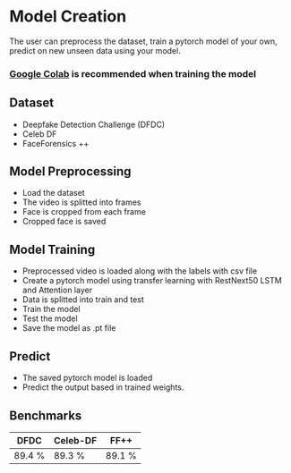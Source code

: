 # Model Creation
The user can preprocess the dataset, train a pytorch model of your own, predict on new unseen data using your model.

### [Google Colab](https://colab.research.google.com/) is recommended when training the model

## Dataset
- Deepfake Detection Challenge (DFDC)
- Celeb DF
- FaceForensics ++

## Model Preprocessing
- Load the dataset
- The video is splitted into frames
- Face is cropped from each frame
- Cropped face is saved

## Model Training 
- Preprocessed video is loaded along with the labels with csv file
- Create a pytorch model using transfer learning with RestNext50 LSTM and Attention layer
- Data is splitted into train and test
- Train the model
- Test the model
- Save the model as .pt file

## Predict
- The saved pytorch model is loaded
- Predict the output based in trained weights.

## Benchmarks

| DFDC   | Celeb-DF | FF++  |
|--------|----------|-------|
| 89.4 % |  89.3 %  | 89.1 % |




